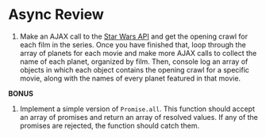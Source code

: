 # Async Review

1.  Make an AJAX call to the [Star Wars API](https://swapi.co/) and get the opening crawl for each film in the series. Once you have finished that, loop through the array of planets for each movie and make more AJAX calls to collect the name of each planet, organized by film. Then, console log an array of objects in which each object contains the opening crawl for a specific movie, along with the names of every planet featured in that movie.

**BONUS**

1.  Implement a simple version of `Promise.all`. This function should accept an array of promises and return an array of resolved values. If any of the promises are rejected, the function should catch them.
